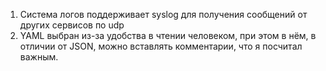 1. Система логов поддерживает syslog для получения сообщений от других сервисов по udp
2. YAML выбран из-за удобства в чтении человеком, при этом в нём, в отличии от JSON, можно вставлять комментарии, что я посчитал важным.